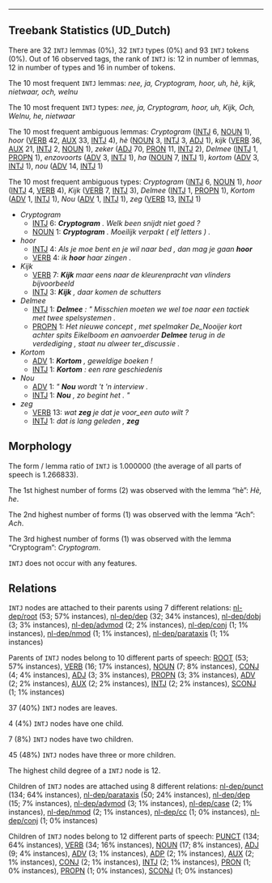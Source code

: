 

--------------------------------------------------------------------------------

## Treebank Statistics (UD_Dutch)

There are 32 `INTJ` lemmas (0%), 32 `INTJ` types (0%) and 93 `INTJ` tokens (0%).
Out of 16 observed tags, the rank of `INTJ` is: 12 in number of lemmas, 12 in number of types and 16 in number of tokens.

The 10 most frequent `INTJ` lemmas: <em>nee, ja, Cryptogram, hoor, uh, hè, kijk, nietwaar, och, welnu</em>

The 10 most frequent `INTJ` types:  <em>nee, ja, Cryptogram, hoor, uh, Kijk, Och, Welnu, he, nietwaar</em>

The 10 most frequent ambiguous lemmas: <em>Cryptogram</em> ([INTJ]() 6, [NOUN]() 1), <em>hoor</em> ([VERB]() 42, [AUX]() 33, [INTJ]() 4), <em>hè</em> ([NOUN]() 3, [INTJ]() 3, [ADJ]() 1), <em>kijk</em> ([VERB]() 36, [AUX]() 21, [INTJ]() 2, [NOUN]() 1), <em>zeker</em> ([ADJ]() 70, [PRON]() 11, [INTJ]() 2), <em>Delmee</em> ([INTJ]() 1, [PROPN]() 1), <em>enzovoorts</em> ([ADV]() 3, [INTJ]() 1), <em>ha</em> ([NOUN]() 7, [INTJ]() 1), <em>kortom</em> ([ADV]() 3, [INTJ]() 1), <em>nou</em> ([ADV]() 14, [INTJ]() 1)

The 10 most frequent ambiguous types:  <em>Cryptogram</em> ([INTJ]() 6, [NOUN]() 1), <em>hoor</em> ([INTJ]() 4, [VERB]() 4), <em>Kijk</em> ([VERB]() 7, [INTJ]() 3), <em>Delmee</em> ([INTJ]() 1, [PROPN]() 1), <em>Kortom</em> ([ADV]() 1, [INTJ]() 1), <em>Nou</em> ([ADV]() 1, [INTJ]() 1), <em>zeg</em> ([VERB]() 13, [INTJ]() 1)


* <em>Cryptogram</em>
  * [INTJ]() 6: <em><b>Cryptogram</b> . Welk been snijdt niet goed ?</em>
  * [NOUN]() 1: <em><b>Cryptogram</b> . Moeilijk verpakt ( elf letters ) .</em>
* <em>hoor</em>
  * [INTJ]() 4: <em>Als je moe bent en je wil naar bed , dan mag je gaan <b>hoor</b></em>
  * [VERB]() 4: <em>ik <b>hoor</b> haar zingen .</em>
* <em>Kijk</em>
  * [VERB]() 7: <em><b>Kijk</b> maar eens naar de kleurenpracht van vlinders bijvoorbeeld</em>
  * [INTJ]() 3: <em><b>Kijk</b> , daar komen de schutters</em>
* <em>Delmee</em>
  * [INTJ]() 1: <em><b>Delmee</b> : " Misschien moeten we wel toe naar een tactiek met twee spelsystemen .</em>
  * [PROPN]() 1: <em>Het nieuwe concept , met spelmaker De_Nooijer kort achter spits Eikelboom en aanvoerder <b>Delmee</b> terug in de verdediging , staat nu alweer ter_discussie .</em>
* <em>Kortom</em>
  * [ADV]() 1: <em><b>Kortom</b> , geweldige boeken !</em>
  * [INTJ]() 1: <em><b>Kortom</b> : een rare geschiedenis</em>
* <em>Nou</em>
  * [ADV]() 1: <em>" <b>Nou</b> wordt 't 'n interview .</em>
  * [INTJ]() 1: <em><b>Nou</b> , zo begint het . "</em>
* <em>zeg</em>
  * [VERB]() 13: <em>wat <b>zeg</b> je dat je voor_een auto wilt ?</em>
  * [INTJ]() 1: <em>dat is lang geleden , <b>zeg</b></em>

## Morphology

The form / lemma ratio of `INTJ` is 1.000000 (the average of all parts of speech is 1.266833).

The 1st highest number of forms (2) was observed with the lemma “hè”: <em>Hè, he</em>.

The 2nd highest number of forms (1) was observed with the lemma “Ach”: <em>Ach</em>.

The 3rd highest number of forms (1) was observed with the lemma “Cryptogram”: <em>Cryptogram</em>.

`INTJ` does not occur with any features.


## Relations

`INTJ` nodes are attached to their parents using 7 different relations: [nl-dep/root]() (53; 57% instances), [nl-dep/dep]() (32; 34% instances), [nl-dep/dobj]() (3; 3% instances), [nl-dep/advmod]() (2; 2% instances), [nl-dep/conj]() (1; 1% instances), [nl-dep/nmod]() (1; 1% instances), [nl-dep/parataxis]() (1; 1% instances)

Parents of `INTJ` nodes belong to 10 different parts of speech: [ROOT]() (53; 57% instances), [VERB]() (16; 17% instances), [NOUN]() (7; 8% instances), [CONJ]() (4; 4% instances), [ADJ]() (3; 3% instances), [PROPN]() (3; 3% instances), [ADV]() (2; 2% instances), [AUX]() (2; 2% instances), [INTJ]() (2; 2% instances), [SCONJ]() (1; 1% instances)

37 (40%) `INTJ` nodes are leaves.

4 (4%) `INTJ` nodes have one child.

7 (8%) `INTJ` nodes have two children.

45 (48%) `INTJ` nodes have three or more children.

The highest child degree of a `INTJ` node is 12.

Children of `INTJ` nodes are attached using 8 different relations: [nl-dep/punct]() (134; 64% instances), [nl-dep/parataxis]() (50; 24% instances), [nl-dep/dep]() (15; 7% instances), [nl-dep/advmod]() (3; 1% instances), [nl-dep/case]() (2; 1% instances), [nl-dep/nmod]() (2; 1% instances), [nl-dep/cc]() (1; 0% instances), [nl-dep/conj]() (1; 0% instances)

Children of `INTJ` nodes belong to 12 different parts of speech: [PUNCT]() (134; 64% instances), [VERB]() (34; 16% instances), [NOUN]() (17; 8% instances), [ADJ]() (9; 4% instances), [ADV]() (3; 1% instances), [ADP]() (2; 1% instances), [AUX]() (2; 1% instances), [CONJ]() (2; 1% instances), [INTJ]() (2; 1% instances), [PRON]() (1; 0% instances), [PROPN]() (1; 0% instances), [SCONJ]() (1; 0% instances)

